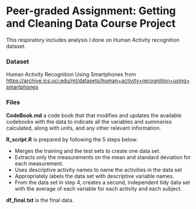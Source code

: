 # Peer-graded Assignment: Getting and Cleaning Data Course Project

This respiratory includes analysis I done on Human Activity recognition dataset.

### Dataset
Human Activity Recognition Using Smartphones from https://archive.ics.uci.edu/ml/datasets/human+activity+recognition+using+smartphones

### Files
**CodeBook.md** a code book that that modifies and updates the available codebooks with the data to indicate all the variables and summaries calculated, along with units, and any other relevant information.

**R_script.R** is prepared by following the 5 steps below:

- Merges the training and the test sets to create one data set.
- Extracts only the measurements on the mean and standard deviation for each measurement. 
- Uses descriptive activity names to name the activities in the data set
- Appropriately labels the data set with descriptive variable names. 
- From the data set in step 4, creates a second, independent tidy data set with the average of each variable for each activity and each subject.

**df_final.txt** is the final data.
